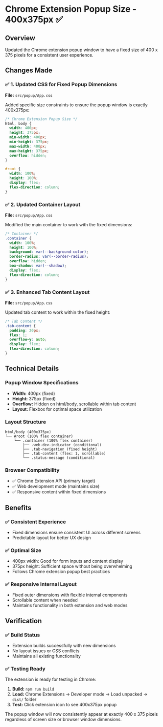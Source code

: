 # Chrome Extension Popup Size - 400x375px ✅

## Overview
Updated the Chrome extension popup window to have a fixed size of 400 x 375 pixels for a consistent user experience.

## Changes Made

### ✅ 1. Updated CSS for Fixed Popup Dimensions
**File:** `src/popup/App.css`

Added specific size constraints to ensure the popup window is exactly 400x375px:

```css
/* Chrome Extension Popup Size */
html, body {
  width: 400px;
  height: 375px;
  min-width: 400px;
  min-height: 375px;
  max-width: 400px;
  max-height: 375px;
  overflow: hidden;
}

#root {
  width: 100%;
  height: 100%;
  display: flex;
  flex-direction: column;
}
```

### ✅ 2. Updated Container Layout
**File:** `src/popup/App.css`

Modified the main container to work with the fixed dimensions:

```css
/* Container */
.container {
  width: 100%;
  height: 100%;
  background: var(--background-color);
  border-radius: var(--border-radius);
  overflow: hidden;
  box-shadow: var(--shadow);
  display: flex;
  flex-direction: column;
}
```

### ✅ 3. Enhanced Tab Content Layout
**File:** `src/popup/App.css`

Updated tab content to work within the fixed height:

```css
/* Tab Content */
.tab-content {
  padding: 20px;
  flex: 1;
  overflow-y: auto;
  display: flex;
  flex-direction: column;
}
```

## Technical Details

### Popup Window Specifications
- **Width:** 400px (fixed)
- **Height:** 375px (fixed)
- **Overflow:** Hidden on html/body, scrollable within tab content
- **Layout:** Flexbox for optimal space utilization

### Layout Structure
```
html/body (400x375px)
└── #root (100% flex container)
    └── .container (100% flex container)
        ├── .web-dev-indicator (conditional)
        ├── .tab-navigation (fixed height)
        ├── .tab-content (flex: 1, scrollable)
        └── .status-message (conditional)
```

### Browser Compatibility
- ✅ Chrome Extension API (primary target)
- ✅ Web development mode (maintains size)
- ✅ Responsive content within fixed dimensions

## Benefits

### ✅ **Consistent Experience**
- Fixed dimensions ensure consistent UI across different screens
- Predictable layout for better UX design

### ✅ **Optimal Size**
- 400px width: Good for form inputs and content display
- 375px height: Sufficient space without being overwhelming
- Follows Chrome extension popup best practices

### ✅ **Responsive Internal Layout**
- Fixed outer dimensions with flexible internal components
- Scrollable content when needed
- Maintains functionality in both extension and web modes

## Verification

### ✅ Build Status
- Extension builds successfully with new dimensions
- No layout issues or CSS conflicts
- Maintains all existing functionality

### ✅ Testing Ready
The extension is ready for testing in Chrome:

1. **Build:** `npm run build`
2. **Load:** Chrome Extensions → Developer mode → Load unpacked → `dist/` folder
3. **Test:** Click extension icon to see 400x375px popup

The popup window will now consistently appear at exactly 400 x 375 pixels regardless of screen size or browser window dimensions.

